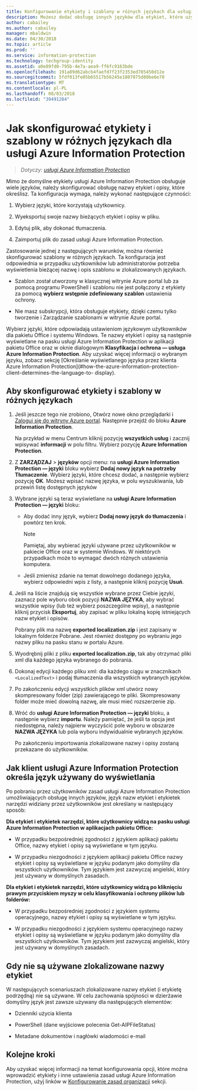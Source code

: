 ```yaml
---
title: Konfigurowanie etykiety i szablony w różnych językach dla usługi Azure Information Protection
description: Możesz dodać obsługę innych języków dla etykiet, które użytkownicy zobaczą na pasku usługi Information Protection i wszystkie szablony, które użytkownicy zobaczą, określając język w zasadach usługi Azure Information Protection i importując tłumaczenia.
author: cabailey
ms.author: cabailey
manager: mbaldwin
ms.date: 04/30/2018
ms.topic: article
ms.prod: ''
ms.service: information-protection
ms.technology: techgroup-identity
ms.assetid: a0e89fd0-795b-4e7a-aea9-ff6fc9163bde
ms.openlocfilehash: 191a89d62abcb4faefd7f23f2353ed785450d12e
ms.sourcegitcommit: 5fdf013fe05b65517b56245e1807875d80be6e70
ms.translationtype: MT
ms.contentlocale: pl-PL
ms.lasthandoff: 08/03/2018
ms.locfileid: "39491284"
---
```

# <a name="how-to-configure-labels-and-templates-for-different-languages-in-azure-information-protection"></a>Jak skonfigurować etykiety i szablony w różnych językach dla usługi Azure Information Protection

>*Dotyczy: [usługi Azure Information Protection](https://azure.microsoft.com/pricing/details/information-protection)*

Mimo że domyślne etykiety usługi Azure Information Protection obsługuje wiele języków, należy skonfigurować obsługę nazwy etykiet i opisy, które określisz. Ta konfiguracja wymaga, należy wykonać następujące czynności:

1. Wybierz języki, które korzystają użytkownicy. 

2. Wyeksportuj swoje nazwy bieżących etykiet i opisy w pliku.

3. Edytuj plik, aby dokonać tłumaczenia.

4. Zaimportuj plik do zasad usługi Azure Information Protection.

Zastosowanie jednej z następujących warunków, można również skonfigurować szablony w różnych językach. Ta konfiguracja jest odpowiednia w przypadku użytkowników lub administratorów potrzeba wyświetlenia bieżącej nazwę i opis szablonu w zlokalizowanych językach.

- Szablon został utworzony w klasycznej witrynie Azure portal lub za pomocą programu PowerShell i szablonu nie jest połączony z etykiety za pomocą **wybierz wstępnie zdefiniowany szablon** ustawienia ochrony.

- Nie masz subskrypcji, która obsługuje etykiety, dzięki czemu tylko tworzenie i Zarządzanie szablonami w witrynie Azure portal.

Wybierz języki, które odpowiadają ustawieniom językowym użytkowników dla pakietu Office i systemu Windows. Te nazwy etykiet i opisy są następnie wyświetlane na pasku usługi Azure Information Protection w aplikacji pakietu Office oraz w oknie dialogowym **Klasyfikacja i ochrona — usługa Azure Information Protection**. Aby uzyskać więcej informacji o wybranym języku, zobacz sekcję [Określanie wyświetlanego języka przez klienta Azure Information Protection](#how-the-azure-information-protection-client-determines-the-language-to- display). 

## <a name="to-configure-labels-and-templates-for-different-languages"></a>Aby skonfigurować etykiety i szablony w różnych językach

1. Jeśli jeszcze tego nie zrobiono, Otwórz nowe okno przeglądarki i [Zaloguj się do witryny Azure portal](configure-policy.md#signing-in-to-the-azure-portal). Następnie przejdź do bloku **Azure Information Protection**.
    
    Na przykład w menu Centrum kliknij pozycję **wszystkich usług** i zacznij wpisywać **informacji** w polu filtru. Wybierz pozycję **Azure Information Protection**.

2. Z **ZARZĄDZAJ** > **języków** opcji menu: na **usługi Azure Information Protection — języki** bloku wybierz **Dodaj nowy język na potrzeby Tłumaczenie**. Wybierz języki, które chcesz dodać, a następnie wybierz pozycję **OK**. Możesz wpisać nazwę języka, w polu wyszukiwania, lub przewiń listę dostępnych języków

3. Wybrane języki są teraz wyświetlane na **usługi Azure Information Protection — języki** bloku:
    
    - Aby dodać inny język, wybierz **Dodaj nowy język do tłumaczenia** i powtórz ten krok. 
        
        > [!NOTE]
        > Pamiętaj, aby wybierać języki używane przez użytkowników w pakiecie Office oraz w systemie Windows. W niektórych przypadkach może to wymagać dwóch różnych ustawienia komputera.
        
    - Jeśli zmienisz zdanie na temat dowolnego dodanego języka, wybierz odpowiedni wpis z listy, a następnie kliknij pozycję **Usuń**.

4. Jeśli na liście znajdują się wszystkie wybrane przez Ciebie języki, zaznacz pole wyboru obok pozycji **NAZWA JĘZYKA**, aby wybrać wszystkie wpisy (lub też wybierz poszczególne wpisy), a następnie kliknij przycisk **Eksportuj**, aby zapisać w pliku lokalną kopię istniejących nazw etykiet i opisów. 
    
    Pobrany plik ma nazwę **exported localization.zip** i jest zapisany w lokalnym folderze Pobrane. Jest również dostępny po wybraniu jego nazwy pliku na pasku stanu w portalu Azure.

5. Wyodrębnij pliki z pliku **exported localization.zip**, tak aby otrzymać pliki xml dla każdego języka wybranego do pobrania. 

6. Dokonaj edycji każdego pliku xml: dla każdego ciągu w znacznikach `<LocalizedText>` i podaj tłumaczenia dla wszystkich wybranych języków. 

7. Po zakończeniu edycji wszystkich plików xml utwórz nowy skompresowany folder (zip) zawierającego te pliki. Skompresowany folder może mieć dowolną nazwę, ale musi mieć rozszerzenie zip.

8. Wróć do **usługi Azure Information Protection — języki** bloku, a następnie wybierz **importu**. Należy pamiętać, że jeśli ta opcja jest niedostępna, należy najpierw wyczyścić pole wyboru w obszarze **NAZWA JĘZYKA** lub pola wyboru indywidualnie wybranych języków.
    
    Po zakończeniu importowania zlokalizowane nazwy i opisy zostaną przekazane do użytkowników.

## <a name="how-the-azure-information-protection-client-determines-the-language-to-display"></a>Jak klient usługi Azure Information Protection określa język używany do wyświetlania

Po pobraniu przez użytkowników zasad usługi Azure Information Protection umożliwiających obsługę innych języków, język nazw etykiet i etykietek narzędzi widziany przez użytkowników jest określany w następujący sposób:

**Dla etykiet i etykietek narzędzi, które użytkownicy widzą na pasku usługi Azure Information Protection w aplikacjach pakietu Office:**

- W przypadku bezpośredniej zgodności z językiem aplikacji pakietu Office, nazwy etykiet i opisy są wyświetlane w tym języku.

- W przypadku niezgodności z językiem aplikacji pakietu Office nazwy etykiet i opisy są wyświetlane w języku podanym jako domyślny dla wszystkich użytkowników. Tym językiem jest zazwyczaj angielski, który jest używany w domyślnych zasadach.

**Dla etykiet i etykietek narzędzi, które użytkownicy widzą po kliknięciu prawym przyciskiem myszy w celu klasyfikowania i ochrony plików lub folderów:**

- W przypadku bezpośredniej zgodności z językiem systemu operacyjnego, nazwy etykiet i opisy są wyświetlane w tym języku.

- W przypadku niezgodności z językiem systemu operacyjnego nazwy etykiet i opisy są wyświetlane w języku podanym jako domyślny dla wszystkich użytkowników. Tym językiem jest zazwyczaj angielski, który jest używany w domyślnych zasadach.

## <a name="when-localized-label-names-are-not-used"></a>Gdy nie są używane zlokalizowane nazwy etykiet

W następujących scenariuszach zlokalizowane nazwy etykiet (i etykietę podrzędną) nie są używane. W celu zachowania spójności w dzierżawie domyślny język jest zawsze używany dla następujących elementów:

- Dzienniki użycia klienta

- PowerShell (dane wyjściowe polecenia Get-AIPFileStatus)

- Metadane dokumentów i nagłówki wiadomości e-mail


## <a name="next-steps"></a>Kolejne kroki

Aby uzyskać więcej informacji na temat konfigurowania opcji, które można wprowadzić etykiety i inne ustawienia zasad usługi Azure Information Protection, użyj linków w [Konfigurowanie zasad organizacji](configure-policy.md#configuring-your-organizations-policy) sekcji.



